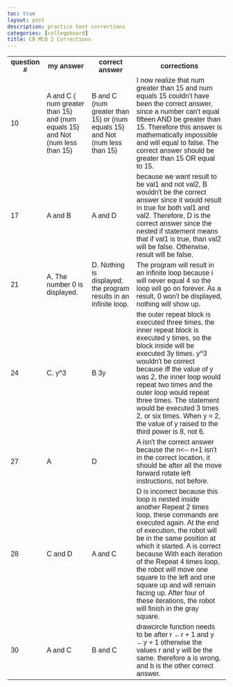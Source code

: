 ```yaml
---
toc: true
layout: post
description: practice test corrections 
categories: [collegeboard]
title: CB MCQ 2 Corrections 
---
```

<html>
<head>
<style>
table {
  font-family: arial, sans-serif;
  border-collapse: collapse;
  width: 100%;
}

td, th {
  border: 1px solid #dddddd;
  text-align: left;
  padding: 8px;
}

tr:nth-child(even) {
  background-color: #dddddd;
}
</style>
</head>
<body>

<table>
  <tr>
    <th>question #</th>
    <th>my answer</th>
    <th>correct answer</th>
    <th>corrections</th>
  </tr>
  <tr>
    <td>10</td>
    <td> A and C ( num greater than 15) and (num equals 15) and Not (num less than 15) </td>
    <td>B and C (num greater than 15) or (num equals 15) and Not (num less than 15) </td>
    <td>I now realize that num greater than 15 and num equals 15 couldn't have been the correct answer, since a number can't equal fifteen AND be greater than 15. Therefore this answer is mathematically impossible and will equal to false. The correct answer should be greater than 15 OR equal to 15.</td>
  </tr>
  <tr>
    <td>17</td>
    <td>A and B</td>
    <td> A and D</td>
    <td>because we want result to be val1 and not val2, B wouldn't be the correct answer since it would result in true for both val1 and val2. Therefore, D is the correct answer since the nested if statement means that if val1 is true, than val2 will be false. Otherwise, result will be false. </td>
  </tr>
  <tr>
    <td>21</td>
    <td>A. The number 0 is displayed.</td>
    <td>D. Nothing is displayed; the program results in an infinite loop.</td>
    <td>The program will result in an infinite loop because i will never equal 4 so the loop will go on forever. As a result, 0 won't be displayed, nothing will show up.</td>
  </tr>
  <tr>
    <td>24</td>
    <td>C. y^3</td>
    <td>B 3y </td>
    <td>the outer repeat block is executed three times, the inner repeat block is executed y times, so the block inside will be executed 3y times. y^3 wouldn't be correct because iff the value of y was 2, the inner loop would repeat two times and the outer loop would repeat three times. The statement would be executed 3 times 2, or six times. When y = 2, the value of y raised to the third power is 8, not 6. </td>
  </tr>
  <tr>
    <td>27</td>
    <td>A</td>
    <td>D</td>
    <td>A isn't the correct answer because the n<-- n+1 isn't in the correct location, it should be after all the move forward rotate left instructions, not before. </td>
  </tr>
  <tr>
    <td>28</td>
    <td>C and D</td>
    <td>A and C</td>
    <td>D is incorrect because this loop is nested inside another Repeat 2 times loop, these commands are executed again. At the end of execution, the robot will be in the same position at which it started. A is correct because With each iteration of the Repeat 4 times loop, the robot will move one square to the left and one square up and will remain facing up. After four of these iterations, the robot will finish in the gray square.</td>
  </tr>
    <tr>
    <td>30</td>
    <td>A and C</td>
    <td>B and C</td>
    <td>drawcircle function needs to be after r ←r + 1 and y ←y + 1 otherwise the values r and y will be the same. therefore a is wrong, and b is the other correct answer. </td>
  </tr>
</table>

</body>
</html>

